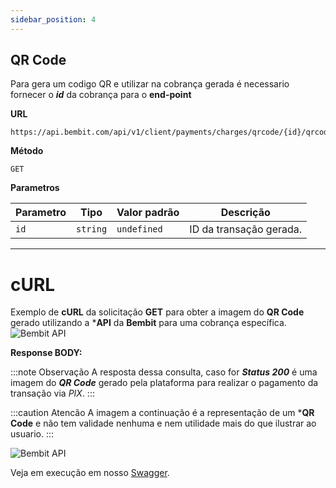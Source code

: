 ```yaml
---
sidebar_position: 4
---
```


## QR Code

Para gera um codigo QR e utilizar na cobrança gerada é necessario fornecer o ***id*** da cobrança para o **end-point**

**URL**
```
https://api.bembit.com/api/v1/client/payments/charges/qrcode/{id}/qrcode.png
``` 

**Método**

```
GET
```

**Parametros**

| Parametro | Tipo | Valor padrão | Descrição |
| --------- | ---- | ------------ | --------- |
| `id` | `string` | `undefined` | ID da transação gerada. |

______________

# cURL

Exemplo de **cURL** da solicitação **GET** para obter a imagem do **QR Code** gerado utilizando a ***API** da **Bembit** para uma cobrança específica.
![Bembit API](/img/bembit_api_qrCode_curl.png "cURL")

**Response BODY:**

:::note Observação
A resposta dessa consulta, caso for ***Status 200*** é uma imagem do ***QR Code*** gerado pela plataforma para realizar o pagamento da transação via *PIX*.
:::

:::caution Atencão
A imagem a continuação é a representação de um ***QR Code** e não tem validade nenhuma e nem utilidade mais do que ilustrar ao usuario.
:::

![Bembit API](/img/qrCode_example.png "QR Code")

Veja em execução em nosso [Swagger](https://api.bembit.com/docs/#/BemPix/get_client_payments_charges_qrcode__id__qrcode_png).